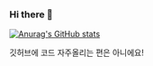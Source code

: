 ### Hi there 👋

[![Anurag's GitHub stats](https://github-readme-stats.vercel.app/api?username=ChangMun00)](https://github.com/anuraghazra/github-readme-stats)


깃허브에 코드 자주올리는 편은 아니에요!
